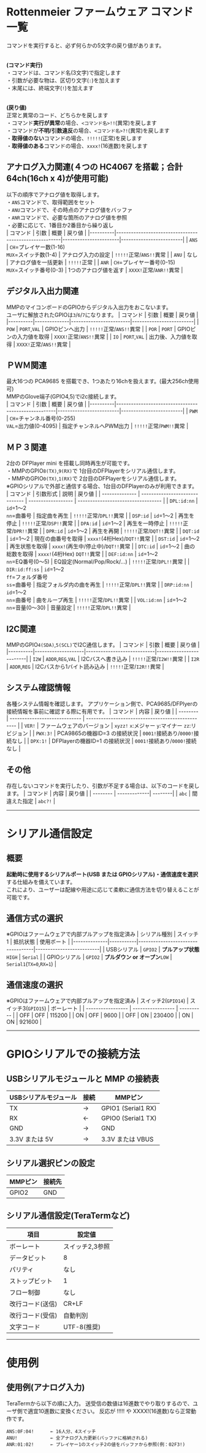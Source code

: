 # Rottenmeier ファームウェア コマンド一覧
コマンドを実行すると、必ず何らかの5文字の戻り値があります。<BR><BR>

**(コマンド実行)**<BR>
・コマンドは、コマンド名(3文字)で指定します<BR>
・引数が必要な物は、区切り文字(`:`)を加えます<BR>
・末尾には、終端文字(`!`)を加えます<BR><BR>

**(戻り値)**<BR>
正常と異常のコード、どちらかを戻します<BR>
・コマンド**実行が異常**の場合、`<コマンド名>!!`(異常)を戻します<BR>
・コマンドが**不明/引数違反**の場合、`<コマンド名>?!`(異常)を戻します<BR>
・**取得値のない**コマンドの場合、`!!!!!`(正常)を戻します<BR>
・**取得値のある**コマンドの場合、`xxxx!`(16進数)を戻します<BR>

## アナログ入力関連(４つの HC4067 を搭載；合計64ch(16ch x 4)が使用可能)
以下の順序でアナログ値を取得します。<BR>
・`ANS`コマンドで、取得範囲をセット<BR>
・`ANU`コマンドで、その時点のアナログ値をバッファ<BR>
・`ANR`コマンドで、必要な箇所のアナログ値を参照<BR>
・必要に応じて、1番目か2番目から繰り返し<BR>
| コマンド | 引数                                                  | 概要                  | 戻り値                  |
|----------|-------------------------------------------------------|-----------------------|-------------------------|
| `ANS`    | `CH`=プレイヤー数(1-16)<br> `MUX`=スイッチ数(1-4)     | アナログ入力の設定    | `!!!!!`正常/`ANS!!`異常 |
| `ANU`    | なし                                                  | アナログ値を一括更新  | `!!!!!`正常             |
| `ANR`    | `CH`=プレイヤー番号(0-15)<br> `MUX`=スイッチ番号(0-3) | 1つのアナログ値を返す | `XXXX!`正常/`ANR!!`異常 |

## デジタル入出力関連
MMPのマイコンボードのGPIOからデジタル入出力をおこないます。<BR>
ユーザに解放されたGPIOは`3`/`6`/`7`になります。
| コマンド | 引数         | 概要                   | 戻り値                  |
|----------|--------------|------------------------|-------------------------|
| `POW`    | `PORT`,`VAL` | GPIOピンへ出力         | `!!!!!`正常/`ANS!!`異常 |
| `POR`    | `PORT`       | GPIOピンの入力値を取得 | `XXXX!`正常/`ANS!!`異常 |
| `IO`     | `PORT`,`VAL` | 出力後、入力値を取得   | `XXXX!`正常/`ANS!!`異常 |

## ＰＷＭ関連
最大16つの PCA9685 を搭載でき、1つあたり16chを扱えます。(最大256ch使用可)<BR>
MMPのGlove端子(GPIO4,5)でi2c接続します。<BR>
| コマンド | 引数                                                | 概要                    | 戻り値                  |
|----------|-----------------------------------------------------|-------------------------|-------------------------|
| `PWM`    | `CH`=チャンネル番号(0-255)<br> `VAL`=出力値(0-4095) | 指定チャンネルへPWM出力 | `!!!!!`正常/`PWM!!`異常 |

## ＭＰ３関連
2台の DFPlayer mini を搭載し同時再生が可能です。<BR>
・MMPのGPIO`8(TX)`,`9(RX)`で 1台目のDFPlayerをシリアル通信します。<BR>
・MMPのGPIO`0(TX)`,`1(RX)`で 2台目のDFPlayerをシリアル通信します。<BR>
※GPIOシリアルで外部と通信する場合、1台目のDFPlayerのみが利用できます。
| コマンド       | 引数形式                       | 説明               | 戻り値                             |
| -------------- | ------------------------------ | ------------------ | ---------------------------------- |
| `DPL:id:nn`    | `id`=1～2<br>`nn`=曲番号       | 指定曲を再生       | `!!!!!`正常/`DPL!!`異常            |
| `DSP:id`       | `id`=1～2                      | 再生を停止         | `!!!!!`正常/`DSP!!`異常            |
| `DPA:id`       | `id`=1～2                      | 再生を一時停止     | `!!!!!`正常/`DPR!!`異常            |
| `DPR:id`       | `id`=1～2                      | 再生を再開         | `!!!!!`正常/`DQT!!`異常            |
| `DQT:id`       | `id`=1～2                      | 現在の曲番号を取得 | `xxxx!`(4桁Hex)/`DQT!!`異常        |
| `DST:id`       | `id`=1～2                      | 再生状態を取得     | `xxxx!`(再生中/停止中)/`DQT!!`異常 |
| `DTC:id`       | `id`=1～2                      | 曲の総数を取得     | `xxxx!`(4桁Hex)        `DQT!!`異常 |
| `DEF:id:nn`    | `id`=1～2<br>`nn`=EQ番号(0～5) | EQ設定(Normal/Pop/Rock/...)             | `!!!!!`正常/`DPL!!`異常 |
| `DIR:id:ff:ss` | `id`=1～2<br>`ff`=フォルダ番号<br>`ss`=曲番号 | 指定フォルダ内の曲を再生 | `!!!!!`正常/`DPL!!`異常 |
| `DRP:id:nn`    | `id`=1～2<br>`nn`=曲番号       | 曲をループ再生     | `!!!!!`正常/`DPL!!`異常            |
| `VOL:id:nn`    | `id`=1～2<br>`nn`=音量(0～30)  | 音量設定           | `!!!!!`正常/`DPL!!`異常            |

## I2C関連
MMPのGPIO`4(SDA)`,`5(SCL)`でI2C通信します。
| コマンド | 引数               | 概要                       | 戻り値                  |
|----------|--------------------|----------------------------|-------------------------|
| `I2W`    | `ADDR`,`REG`,`VAL` | I2Cバスへ書き込み          | `!!!!!`正常/`I2W!!`異常 |
| `I2R`    | `ADDR`,`REG`       | I2Cバスから1バイト読み込み | `!!!!!`正常/`I2R!!`異常 |

## システム確認情報
各種システム情報を確認します。
アプリケーション側で、PCA9685/DFPlyerの接続情報を事前に確認する際に有用です。
| コマンド | 内容                          | 戻り値                                            |
| -------- | ----------------------------- | ------------------------------------------------- |
| `VER!`   | ファームウェアのバージョン    | `xyzz!` `x`:メジャー `y`:マイナー `zz`:リビジョン |
| `PWX:3!` | PCA9865の機器ID=3 の接続状況  | `0001!`接続あり/`0000!`接続なし                   |
| `DPX:1!` | DFPlayerの機器ID=1 の接続状況 | `0001!`接続あり/`0000!`接続なし                   |

## その他
存在しないコマンドを実行したり、引数が不足する場合は、以下のコードを戻します。
| コマンド | 内容         | 戻り値  |
| -------- | -------------| --------|
| `abc`    | 間違えた指定 | `abc?!` |

---
# シリアル通信設定

## 概要

**起動時に使用するシリアルポート(USB または GPIOシリアル)・通信速度を選択**する仕組みを備えています。<BR>
これにより、ユーザーは配線や用途に応じて柔軟に通信方法を切り替えることが可能です。

## 通信方式の選択
※GPIOはファームウェアで内部プルアップを指定済み
| シリアル種別 | スイッチ1 | 抵抗状態                          | 使用ポート               |
|--------------|-----------|-----------------------------------|--------------------------|
| USBシリアル  | `GPIO2`   | **プルアップ状態**`HIGH`         | `Serial`                 |
| GPIOシリアル | `GPIO2`   | **プルダウン or オープン**`LOW` | `Serial1`(`TX=0`,`RX=1`) |

## 通信速度の選択
※GPIOはファームウェアで内部プルアップを指定済み
| スイッチ2(`GPIO14`) | スイッチ3(`GPIO15`) | ボーレート |
| ----------------- | ----------------- | ---------- |
| OFF               | OFF               | 115200     |
| ON                | OFF               | 9600       |
| OFF               | ON                | 230400     |
| ON                | ON                | 921600     |

---
# GPIOシリアルでの接続方法
## USBシリアルモジュールと MMP の接続表
| USBシリアルモジュール | 接続 | MMPピン          |
| --------------------- | -- | ------------------ |
| TX                    | → | GPIO1 (Serial1 RX) |
| RX                    | ← | GPIO0 (Serial1 TX) |
| GND                   | → | GND                |
| 3.3V または 5V        | → | 3.3V または VBUS   |

## シリアル選択ピンの設定
| MMPピン | 接続先 |
| ------- | ------ |
| GPIO2   | GND    |

## シリアル通信設定(TeraTermなど)
| 項目               | 設定値          |
| ------------------ | --------------- |
| ボーレート         | スイッチ2,3参照 |
| データビット       | 8               |
| パリティ           | なし            |
| ストップビット     | 1               |
| フロー制御         | なし            |
| 改行コード(送信)   | CR+LF           |
| 改行コード(受信)   | 自動判別        |
| 文字コード         | UTF-8(推奨)     |

---
# 使用例

## 使用例(アナログ入力)
TeraTermから以下の順に入力。
送受信の数値は16進数でやり取りするので、ユーザ側で適宜10進数に変換ください。
反応が !!!!! や XXXX!(16進数)なら正常動作です。
```
ANS:0F:04!      ← 16人分、4スイッチ
ANU!            ← 全アナログ入力更新(バッファに格納される)
ANR:01:02!      ← プレイヤー1のスイッチ2の値をバッファから参照(例：02F3!)
```
